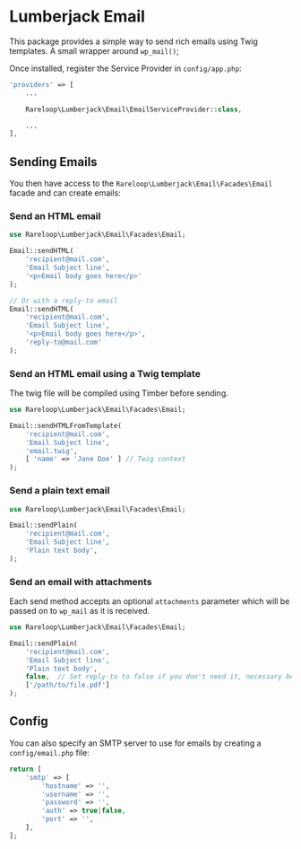 # Lumberjack Email

This package provides a simple way to send rich emails using Twig templates. A small wrapper around `wp_mail()`;

Once installed, register the Service Provider in `config/app.php`:

```php
'providers' => [
    ...

    Rareloop\Lumberjack\Email\EmailServiceProvider::class,

    ...
],
```

## Sending Emails

You then have access to the `Rareloop\Lumberjack\Email\Facades\Email` facade and can create emails:

### Send an HTML email

```php
use Rareloop\Lumberjack\Email\Facades\Email;

Email::sendHTML(
    'recipient@mail.com',
    'Email Subject line',
    '<p>Email body goes here</p>'
);

// Or with a reply-to email
Email::sendHTML(
    'recipient@mail.com',
    'Email Subject line',
    '<p>Email body goes here</p>',
    'reply-to@mail.com'
);
```

### Send an HTML email using a Twig template
The twig file will be compiled using Timber before sending.

```php
use Rareloop\Lumberjack\Email\Facades\Email;

Email::sendHTMLFromTemplate(
    'recipient@mail.com',
    'Email Subject line',
    'email.twig',
    [ 'name' => 'Jane Doe' ] // Twig context
);
```

### Send a plain text email

```php
use Rareloop\Lumberjack\Email\Facades\Email;

Email::sendPlain(
    'recipient@mail.com',
    'Email Subject line',
    'Plain text body',
);
```

### Send an email with attachments
Each send method accepts an optional `attachments` parameter which will be passed on to `wp_mail` as it is received.

```php
use Rareloop\Lumberjack\Email\Facades\Email;

Email::sendPlain(
    'recipient@mail.com',
    'Email Subject line',
    'Plain text body',
    false,  // Set reply-to to false if you don't need it, necessary because attachments is the final argument
    ['/path/to/file.pdf']
);
```

## Config
You can also specify an SMTP server to use for emails by creating a `config/email.php` file:

```php
return [
    'smtp' => [
        'hostname' => '',
        'username' => '',
        'password' => '',
        'auth' => true|false,
        'port' => '',
    ],
];
```